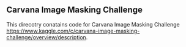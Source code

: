 ## Carvana Image Masking Challenge
This direcotry conatains code for Carvana Image Masking Challenge https://www.kaggle.com/c/carvana-image-masking-challenge/overview/description. 
